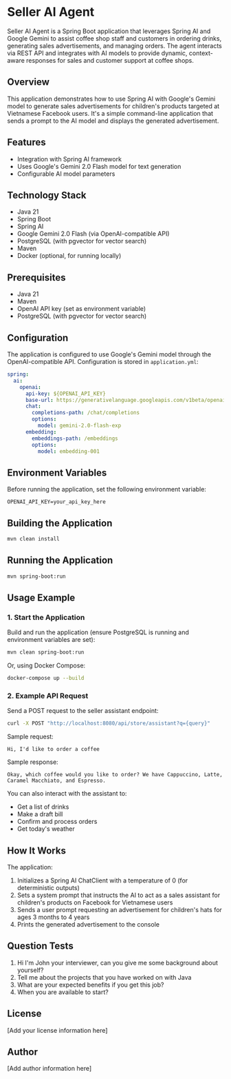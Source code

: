 # Seller AI Agent

Seller AI Agent is a Spring Boot application that leverages Spring AI and Google Gemini to assist coffee shop staff and customers in ordering drinks, generating sales advertisements, and managing orders. The agent interacts via REST API and integrates with AI models to provide dynamic, context-aware responses for sales and customer support at coffee shops.

## Overview

This application demonstrates how to use Spring AI with Google's Gemini model to generate sales advertisements for children's products targeted at Vietnamese Facebook users. It's a simple command-line application that sends a prompt to the AI model and displays the generated advertisement.

## Features

- Integration with Spring AI framework
- Uses Google's Gemini 2.0 Flash model for text generation
- Configurable AI model parameters

## Technology Stack

- Java 21
- Spring Boot
- Spring AI
- Google Gemini 2.0 Flash (via OpenAI-compatible API)
- PostgreSQL (with pgvector for vector search)
- Maven
- Docker (optional, for running locally)

## Prerequisites

- Java 21
- Maven
- OpenAI API key (set as environment variable)
- PostgreSQL (with pgvector for vector search)

## Configuration

The application is configured to use Google's Gemini model through the OpenAI-compatible API. Configuration is stored in `application.yml`:

```yaml
spring:
  ai:
    openai:
      api-key: ${OPENAI_API_KEY}
      base-url: https://generativelanguage.googleapis.com/v1beta/openai
      chat:
        completions-path: /chat/completions
        options:
          model: gemini-2.0-flash-exp
      embedding:
        embeddings-path: /embeddings
        options:
          model: embedding-001
```

## Environment Variables

Before running the application, set the following environment variable:

```
OPENAI_API_KEY=your_api_key_here
```

## Building the Application

```bash
mvn clean install
```

## Running the Application

```bash
mvn spring-boot:run
```

## Usage Example

### 1. Start the Application

Build and run the application (ensure PostgreSQL is running and environment variables are set):

```bash
mvn clean spring-boot:run
```

Or, using Docker Compose:

```bash
docker-compose up --build
```

### 2. Example API Request

Send a POST request to the seller assistant endpoint:

```bash
curl -X POST "http://localhost:8080/api/store/assistant?q={query}"
```
Sample request:
```
Hi, I'd like to order a coffee
```

Sample response:
```
Okay, which coffee would you like to order? We have Cappuccino, Latte, Caramel Macchiato, and Espresso.
```

You can also interact with the assistant to:
- Get a list of drinks
- Make a draft bill
- Confirm and process orders
- Get today's weather

## How It Works

The application:

1. Initializes a Spring AI ChatClient with a temperature of 0 (for deterministic outputs)
2. Sets a system prompt that instructs the AI to act as a sales assistant for children's products on Facebook for Vietnamese users
3. Sends a user prompt requesting an advertisement for children's hats for ages 3 months to 4 years
4. Prints the generated advertisement to the console

## Question Tests
1. Hi I'm John your interviewer, can you give me some background about yourself?
2. Tell me about the projects that you have worked on with Java
3. What are your expected benefits if you get this job?
4. When you are available to start?

## License

[Add your license information here]

## Author

[Add author information here]
